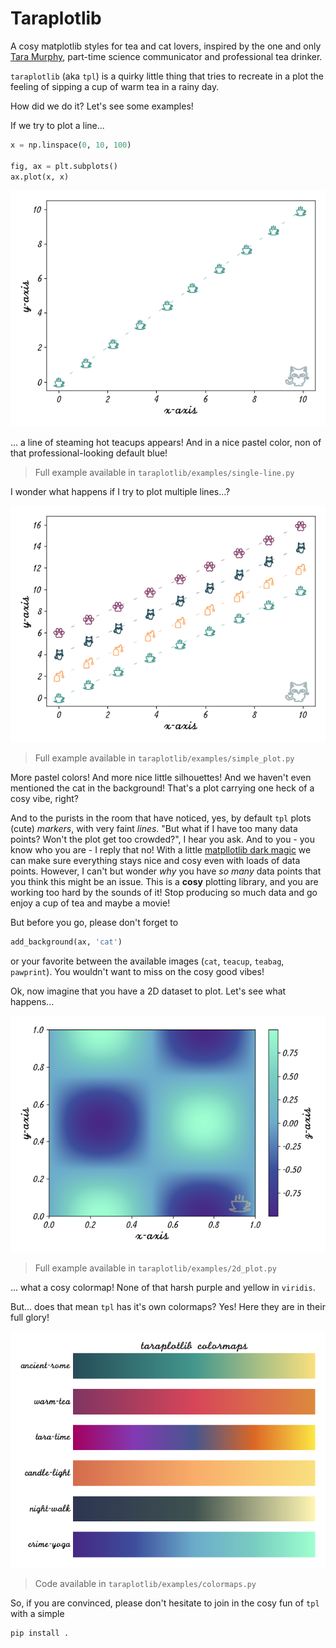 # Taraplotlib

A cosy matplotlib styles for tea and cat lovers, inspired by the one and only [Tara Murphy](https://murphytarra.wixsite.com/tara-murphy-website), part-time science communicator and professional tea drinker.

`taraplotlib` (aka `tpl`) is a quirky little thing that tries to recreate in a plot the feeling of sipping a cup of warm tea in a rainy day.

How did we do it? Let's see some examples!

If we try to plot a line...

``` python
x = np.linspace(0, 10, 100)

fig, ax = plt.subplots()
ax.plot(x, x)
```

![single-line](taraplotlib/examples/single_line.png)

... a line of steaming hot teacups appears! And in a nice pastel color, non of that professional-looking default blue!

> Full example available in `taraplotlib/examples/single-line.py`

I wonder what happens if I try to plot multiple lines...?

![simple-plot](taraplotlib/examples/simple_plot.png)
> Full example available in `taraplotlib/examples/simple_plot.py`

More pastel colors! And more nice little silhouettes!  And we haven't even mentioned the cat in the background! That's a plot carrying one heck of a cosy vibe, right?

And to the purists in the room that have noticed, yes, by default `tpl` plots (cute) _markers_, with very faint _lines_. "But what if I have too many data points? Won't the plot get too crowded?", I hear you ask. And to you - you know who you are - I reply that no! With a little [matpllotlib dark magic](https://matplotlib.org/stable/gallery/lines_bars_and_markers/markevery_demo.html) we can make sure everything stays nice and cosy even with loads of data points. However, I can't but wonder _why_ you have _so many_ data points that you think this might be an issue. This is a __cosy__ plotting library, and you are working too hard by the sounds of it! Stop producing so much data and go enjoy a cup of tea and maybe a movie!

But before you go, please don't forget to

```python
add_background(ax, 'cat')
```

or your favorite between the available images (`cat`, `teacup`, `teabag`, `pawprint`). You wouldn't want to miss on the cosy good vibes!

Ok, now imagine that you have a 2D dataset to plot. Let's see what happens...

![2d_plot](taraplotlib/examples/2d_plot.png)
> Full example available in `taraplotlib/examples/2d_plot.py`

... what a cosy colormap! None of that harsh purple and yellow in `viridis`.

But... does that mean `tpl` has it's own colormaps? Yes! Here they are in their full glory!

![colormaps](taraplotlib/examples/colormaps.png)
> Code available in `taraplotlib/examples/colormaps.py`

So, if you are convinced, please don't hesitate to join in the cosy fun of `tpl` with a simple

``` bash
pip install .
```
